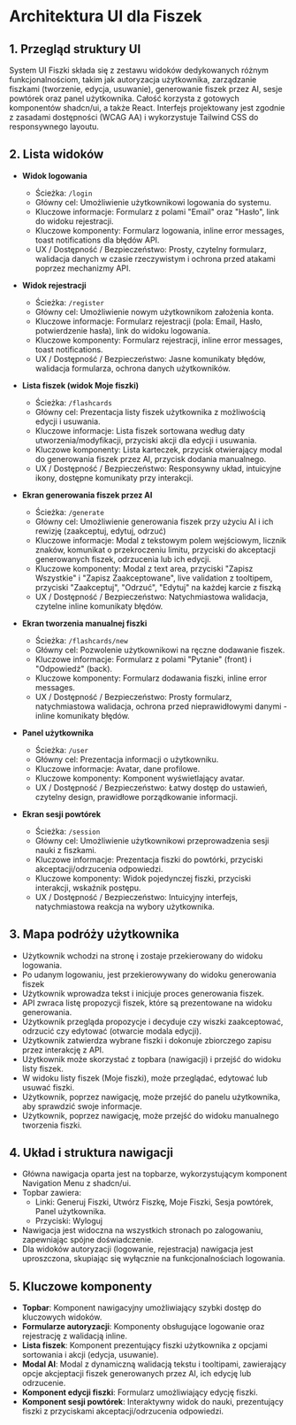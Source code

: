 # Architektura UI dla Fiszek

## 1. Przegląd struktury UI

System UI Fiszki składa się z zestawu widoków dedykowanych różnym funkcjonalnościom, takim jak autoryzacja użytkownika, zarządzanie fiszkami (tworzenie, edycja, usuwanie), generowanie fiszek przez AI, sesje powtórek oraz panel użytkownika. Całość korzysta z gotowych komponentów shadcn/ui, a także React. Interfejs projektowany jest zgodnie z zasadami dostępności (WCAG AA) i wykorzystuje Tailwind CSS do responsywnego layoutu.

## 2. Lista widoków

- **Widok logowania**

  - Ścieżka: `/login`
  - Główny cel: Umożliwienie użytkownikowi logowania do systemu.
  - Kluczowe informacje: Formularz z polami "Email" oraz "Hasło", link do widoku rejestracji.
  - Kluczowe komponenty: Formularz logowania, inline error messages, toast notifications dla błędów API.
  - UX / Dostępność / Bezpieczeństwo: Prosty, czytelny formularz, walidacja danych w czasie rzeczywistym i ochrona przed atakami poprzez mechanizmy API.

- **Widok rejestracji**

  - Ścieżka: `/register`
  - Główny cel: Umożliwienie nowym użytkownikom założenia konta.
  - Kluczowe informacje: Formularz rejestracji (pola: Email, Hasło, potwierdzenie hasła), link do widoku logowania.
  - Kluczowe komponenty: Formularz rejestracji, inline error messages, toast notifications.
  - UX / Dostępność / Bezpieczeństwo: Jasne komunikaty błędów, walidacja formularza, ochrona danych użytkowników.

- **Lista fiszek (widok Moje fiszki)**

  - Ścieżka: `/flashcards`
  - Główny cel: Prezentacja listy fiszek użytkownika z możliwością edycji i usuwania.
  - Kluczowe informacje: Lista fiszek sortowana według daty utworzenia/modyfikacji, przyciski akcji dla edycji i usuwania.
  - Kluczowe komponenty: Lista karteczek, przycisk otwierający modal do generowania fiszek przez AI, przycisk dodania manualnego.
  - UX / Dostępność / Bezpieczeństwo: Responsywny układ, intuicyjne ikony, dostępne komunikaty przy interakcji.

- **Ekran generowania fiszek przez AI**

  - Ścieżka: `/generate`
  - Główny cel: Umożliwienie generowania fiszek przy użyciu AI i ich rewizję (zaakceptuj, edytuj, odrzuć)
  - Kluczowe informacje: Modal z tekstowym polem wejściowym, licznik znaków, komunikat o przekroczeniu limitu, przyciski do akceptacji generowanych fiszek, odrzucenia lub ich edycji.
  - Kluczowe komponenty: Modal z text area, przyciski "Zapisz Wszystkie" i "Zapisz Zaakceptowane", live validation z tooltipem, przyciski "Zaakceptuj", "Odrzuć", "Edytuj" na każdej karcie z fiszką
  - UX / Dostępność / Bezpieczeństwo: Natychmiastowa walidacja, czytelne inline komunikaty błędów.

- **Ekran tworzenia manualnej fiszki**

  - Ścieżka: `/flashcards/new`
  - Główny cel: Pozwolenie użytkownikowi na ręczne dodawanie fiszek.
  - Kluczowe informacje: Formularz z polami "Pytanie" (front) i "Odpowiedź" (back).
  - Kluczowe komponenty: Formularz dodawania fiszki, inline error messages.
  - UX / Dostępność / Bezpieczeństwo: Prosty formularz, natychmiastowa walidacja, ochrona przed nieprawidłowymi danymi - inline komunikaty błędów.

- **Panel użytkownika**

  - Ścieżka: `/user`
  - Główny cel: Prezentacja informacji o użytkowniku.
  - Kluczowe informacje: Avatar, dane profilowe.
  - Kluczowe komponenty: Komponent wyświetlający avatar.
  - UX / Dostępność / Bezpieczeństwo: Łatwy dostęp do ustawień, czytelny design, prawidłowe porządkowanie informacji.

- **Ekran sesji powtórek**
  - Ścieżka: `/session`
  - Główny cel: Umożliwienie użytkownikowi przeprowadzenia sesji nauki z fiszkami.
  - Kluczowe informacje: Prezentacja fiszki do powtórki, przyciski akceptacji/odrzucenia odpowiedzi.
  - Kluczowe komponenty: Widok pojedynczej fiszki, przyciski interakcji, wskaźnik postępu.
  - UX / Dostępność / Bezpieczeństwo: Intuicyjny interfejs, natychmiastowa reakcja na wybory użytkownika.

## 3. Mapa podróży użytkownika

- Użytkownik wchodzi na stronę i zostaje przekierowany do widoku logowania.
- Po udanym logowaniu, jest przekierowywany do widoku generowania fiszek
- Użytkownik wprowadza tekst i inicjuje proces generowania fiszek.
- API zwraca listę propozycji fiszek, które są prezentowane na widoku generowania.
- Użytkownik przegląda propozycje i decyduje czy wiszki zaakceptować, odrzucić czy edytować (otwarcie modala edycji).
- Użytkownik zatwierdza wybrane fiszki i dokonuje zbiorczego zapisu przez interakcję z API.
- Użytkownik może skorzystać z topbara (nawigacji) i przejść do widoku listy fiszek.
- W widoku listy fiszek (Moje fiszki), może przeglądać, edytować lub usuwać fiszki.
- Użytkownik, poprzez nawigację, może przejść do panelu użytkownika, aby sprawdzić swoje informacje.
- Użytkownik, poprzez nawigację, może przejść do widoku manualnego tworzenia fiszki.

## 4. Układ i struktura nawigacji

- Główna nawigacja oparta jest na topbarze, wykorzystującym komponent Navigation Menu z shadcn/ui.
- Topbar zawiera:
  - Linki: Generuj Fiszki, Utwórz Fiszkę, Moje Fiszki, Sesja powtórek, Panel użytkownika.
  - Przyciski: Wyloguj
- Nawigacja jest widoczna na wszystkich stronach po zalogowaniu, zapewniając spójne doświadczenie.
- Dla widoków autoryzacji (logowanie, rejestracja) nawigacja jest uproszczona, skupiając się wyłącznie na funkcjonalnościach logowania.

## 5. Kluczowe komponenty

- **Topbar**: Komponent nawigacyjny umożliwiający szybki dostęp do kluczowych widoków.
- **Formularze autoryzacji**: Komponenty obsługujące logowanie oraz rejestrację z walidacją inline.
- **Lista fiszek**: Komponent prezentujący fiszki użytkownika z opcjami sortowania i akcji (edycja, usuwanie).
- **Modal AI**: Modal z dynamiczną walidacją tekstu i tooltipami, zawierający opcje akcjeptacji fiszek generowanych przez AI, ich edycję lub odrzucenie.
- **Komponent edycji fiszki**: Formularz umożliwiający edycję fiszki.
- **Komponent sesji powtórek**: Interaktywny widok do nauki, prezentujący fiszki z przyciskami akceptacji/odrzucenia odpowiedzi.
